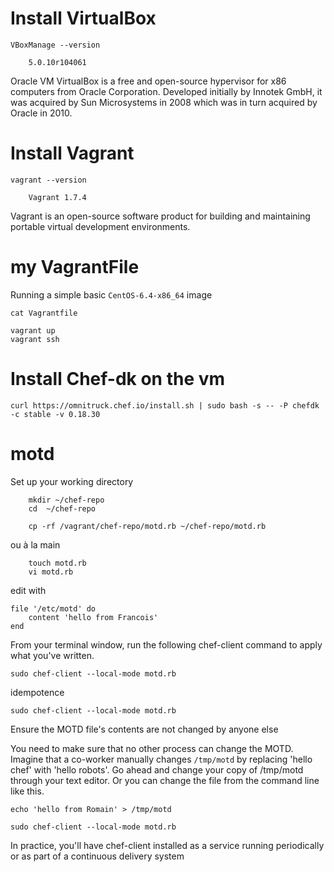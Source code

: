 
# Install VirtualBox

    VBoxManage --version

        5.0.10r104061


Oracle VM VirtualBox is a free and open-source hypervisor for x86 computers from Oracle Corporation. Developed initially by Innotek GmbH, it was acquired by Sun Microsystems in 2008 which was in turn acquired by Oracle in 2010.

# Install Vagrant

    vagrant --version

        Vagrant 1.7.4

Vagrant is an open-source software product for building and maintaining portable virtual development environments. 


# my VagrantFile

Running a simple basic `CentOS-6.4-x86_64` image

    cat Vagrantfile 

    vagrant up
    vagrant ssh

# Install Chef-dk on the vm

    curl https://omnitruck.chef.io/install.sh | sudo bash -s -- -P chefdk -c stable -v 0.18.30

# motd

Set up your working directory    

        mkdir ~/chef-repo
        cd  ~/chef-repo
        
        cp -rf /vagrant/chef-repo/motd.rb ~/chef-repo/motd.rb
        
 ou à la main
        
        touch motd.rb
        vi motd.rb
        
 edit with
 
    file '/etc/motd' do
        content 'hello from Francois'
    end

From your terminal window, run the following chef-client command to apply what you've written.

    sudo chef-client --local-mode motd.rb

idempotence
  
    sudo chef-client --local-mode motd.rb     

Ensure the MOTD file's contents are not changed by anyone else

You need to make sure that no other process can change the MOTD.
Imagine that a co-worker manually changes `/tmp/motd` by replacing 'hello chef' with 'hello robots'. Go ahead and change your copy of /tmp/motd through your text editor. Or you can change the file from the command line like this.

    echo 'hello from Romain' > /tmp/motd

    sudo chef-client --local-mode motd.rb

In practice, you'll have chef-client installed as a service running periodically or as part of a continuous delivery system

